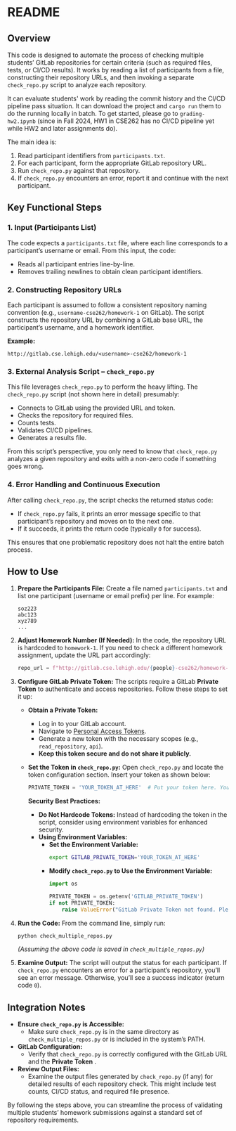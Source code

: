 

# README

## Overview

This code is designed to automate the process of checking multiple students’ GitLab repositories for certain criteria (such as required files, tests, or CI/CD results). It works by reading a list of participants from a file, constructing their repository URLs, and then invoking a separate `check_repo.py` script to analyze each repository.

It can evaluate students' work by reading the commit history and the CI/CD pipeline pass situation. It can download the project and `cargo run` them to do the running locally in batch. To get started, please go to `grading-hw2.ipynb` (since in Fall 2024, HW1 in CSE262 has no CI/CD pipeline yet while HW2 and later assignments do).

The main idea is:

1. Read participant identifiers from `participants.txt`.
2. For each participant, form the appropriate GitLab repository URL.
3. Run `check_repo.py` against that repository.
4. If `check_repo.py` encounters an error, report it and continue with the next participant.

## Key Functional Steps

### 1. Input (Participants List)

The code expects a `participants.txt` file, where each line corresponds to a participant’s username or email. From this input, the code:

* Reads all participant entries line-by-line.
* Removes trailing newlines to obtain clean participant identifiers.

### 2. Constructing Repository URLs

Each participant is assumed to follow a consistent repository naming convention (e.g., `username-cse262/homework-1` on GitLab). The script constructs the repository URL by combining a GitLab base URL, the participant’s username, and a homework identifier.

**Example:**

```
http://gitlab.cse.lehigh.edu/<username>-cse262/homework-1
```

### 3. External Analysis Script – `check_repo.py`

This file leverages `check_repo.py` to perform the heavy lifting. The `check_repo.py` script (not shown here in detail) presumably:

* Connects to GitLab using the provided URL and token.
* Checks the repository for required files.
* Counts tests.
* Validates CI/CD pipelines.
* Generates a results file.

From this script’s perspective, you only need to know that `check_repo.py` analyzes a given repository and exits with a non-zero code if something goes wrong.

### 4. Error Handling and Continuous Execution

After calling `check_repo.py`, the script checks the returned status code:

* If `check_repo.py` fails, it prints an error message specific to that participant’s repository and moves on to the next one.
* If it succeeds, it prints the return code (typically `0` for success).

This ensures that one problematic repository does not halt the entire batch process.

## How to Use

1. **Prepare the Participants File:**
   Create a file named `participants.txt` and list one participant (username or email prefix) per line. For example:

   ```
   soz223
   abc123
   xyz789
   ...
   ```
2. **Adjust Homework Number (If Needed):**
   In the code, the repository URL is hardcoded to `homework-1`. If you need to check a different homework assignment, update the URL part accordingly:

   ```python
   repo_url = f"http://gitlab.cse.lehigh.edu/{people}-cse262/homework-2"
   ```
3. **Configure GitLab Private Token:**
   The scripts require a GitLab **Private Token** to authenticate and access repositories. Follow these steps to set it up:

   * **Obtain a Private Token:**

     * Log in to your GitLab account.
     * Navigate to [Personal Access Tokens](https://docs.gitlab.com/ee/user/profile/personal_access_tokens.html).
     * Generate a new token with the necessary scopes (e.g., `read_repository`, `api`).
     * **Keep this token secure and do not share it publicly.**
   * **Set the Token in `check_repo.py`:**
     Open `check_repo.py` and locate the token configuration section. Insert your token as shown below:

     ```python
     PRIVATE_TOKEN = 'YOUR_TOKEN_AT_HERE'  # Put your token here. You can get it from your GitLab account: https://docs.gitlab.com/ee/user/profile/personal_access_tokens.html
     ```

     **Security Best Practices:**

     * **Do Not Hardcode Tokens:** Instead of hardcoding the token in the script, consider using environment variables for enhanced security.
     * **Using Environment Variables:**
       * **Set the Environment Variable:**
         ```bash
         export GITLAB_PRIVATE_TOKEN='YOUR_TOKEN_AT_HERE'
         ```
       * **Modify `check_repo.py` to Use the Environment Variable:**
         ```python
         import os

         PRIVATE_TOKEN = os.getenv('GITLAB_PRIVATE_TOKEN')
         if not PRIVATE_TOKEN:
             raise ValueError("GitLab Private Token not found. Please set the GITLAB_PRIVATE_TOKEN environment variable.")
         ```
4. **Run the Code:**
   From the command line, simply run:

   ```bash
   python check_multiple_repos.py
   ```

   *(Assuming the above code is saved in `check_multiple_repos.py`)*
5. **Examine Output:**
   The script will output the status for each participant. If `check_repo.py` encounters an error for a participant’s repository, you’ll see an error message. Otherwise, you’ll see a success indicator (return code `0`).

## Integration Notes

* **Ensure `check_repo.py` is Accessible:**
  * Make sure `check_repo.py` is in the same directory as `check_multiple_repos.py` or is included in the system’s PATH.
* **GitLab Configuration:**
  * Verify that `check_repo.py` is correctly configured with the GitLab URL and the  **Private Token** .
* **Review Output Files:**
  * Examine the output files generated by `check_repo.py` (if any) for detailed results of each repository check. This might include test counts, CI/CD status, and required file presence.

By following the steps above, you can streamline the process of validating multiple students’ homework submissions against a standard set of repository requirements.
